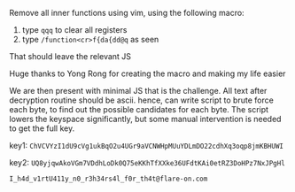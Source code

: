 Remove all inner functions using vim, using the following macro:

1. type `qqq` to clear all registers
2. type `/function<cr>f{da{dd@q` as seen

That should leave the relevant JS

Huge thanks to Yong Rong for creating the macro and making my life easier


We are then present with minimal JS that is the challenge.
All text after decryption routine should be ascii. hence, can write script to brute force each byte, to find out the possible candidates for each byte.
The script lowers the keyspace significantly, but some manual intervention is needed to get the full key.


key1: `ChVCVYzI1dU9cVg1ukBqO2u4UGr9aVCNWHpMUuYDLmDO22cdhXq3oqp8jmKBHUWI`

key2: `UQ8yjqwAkoVGm7VDdhLoDk0Q75eKKhTfXXke36UFdtKAi0etRZ3DoHPz7NxJPgHl`


`I_h4d_v1rtU411y_n0_r3h34rs4l_f0r_th4t@flare-on.com`
